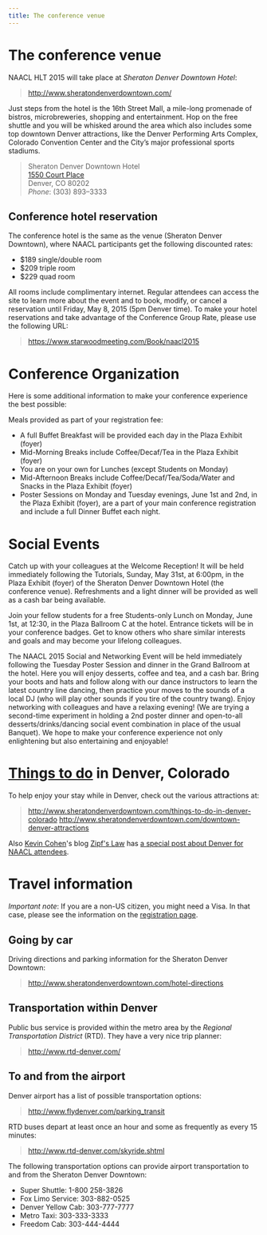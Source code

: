 ```yaml
---
title: The conference venue
---
```


<!-- Here will be some more information, such as time zones, visa information, emergency number, etc. -->

# The conference venue

NAACL HLT 2015 will take place at *Sheraton Denver Downtown Hotel*:

> <http://www.sheratondenverdowntown.com/>

Just steps from the hotel is the 16th Street Mall, a mile-long promenade of bistros, microbreweries, shopping and entertainment. Hop on the free shuttle and you will be whisked around the area which also includes some top downtown Denver attractions, like the Denver Performing Arts Complex, Colorado Convention Center and the City’s major professional sports stadiums.

> Sheraton Denver Downtown Hotel <br>
> [1550 Court Place](https://goo.gl/maps/plLYg) <br>
> Denver, CO 80202 <br>
> *Phone*: (303) 893–3333

## Conference hotel reservation

The conference hotel is the same as the venue (Sheraton Denver Downtown), where NAACL participants get the following discounted rates:

- $189 single/double room
- $209 triple room
- $229 quad room

All rooms include complimentary internet. Regular attendees can access the site to learn more about the event and to book, modify, or cancel a reservation until Friday, May 8, 2015 (5pm Denver time). To make your hotel reservations and take advantage of the Conference Group Rate, please use the following URL:

> <https://www.starwoodmeeting.com/Book/naacl2015>

# Conference Organization

Here is some additional information to make your conference experience the best possible:

Meals provided as part of your registration fee:

* A full Buffet Breakfast will be provided each day in the Plaza Exhibit (foyer)
* Mid-Morning Breaks include Coffee/Decaf/Tea in the Plaza Exhibit (foyer)
* You are on your own for Lunches (except Students on Monday)
* Mid-Afternoon Breaks include Coffee/Decaf/Tea/Soda/Water and Snacks in the Plaza Exhibit (foyer)
* Poster Sessions on Monday and Tuesday evenings, June 1st and 2nd,
  in the Plaza Exhibit (foyer), are a part of your main conference
  registration and include a full Dinner Buffet each night.

# Social Events

Catch up with your colleagues at the Welcome Reception! It will be
held immediately following the Tutorials, Sunday, May 31st, at
6:00pm, in the Plaza Exhibit (foyer) of the Sheraton Denver Downtown
Hotel (the conference venue).  Refreshments and a light dinner will
be provided as well as a cash bar being available.

Join your fellow students for a free Students-only Lunch on Monday,
June 1st, at 12:30, in the Plaza Ballroom C at the hotel.  Entrance
tickets will be in your conference badges.  Get to know others who
share similar interests and goals and may become your lifelong
colleagues.

The NAACL 2015 Social and Networking Event will be held immediately
following the Tuesday Poster Session and dinner in the Grand Ballroom
at the hotel. Here you will enjoy desserts, coffee and tea, and a
cash bar. Bring your boots and hats and follow along with our dance
instructors to learn the latest country line dancing, then practice
your moves to the sounds of a local DJ (who will play other sounds
if you tire of the country twang).  Enjoy networking with colleagues
and have a relaxing evening!  (We are trying a second-time experiment
in holding a 2nd poster dinner and open-to-all desserts/drinks/dancing
social event combination in place of the usual Banquet).  We hope
to make your conference experience not only enlightening but also
entertaining and enjoyable!

# [Things to do](http://www.imdb.com/title/tt0114660/) in Denver, Colorado

To help enjoy your stay while in Denver, check out the various attractions at:

> <http://www.sheratondenverdowntown.com/things-to-do-in-denver-colorado>
> <http://www.sheratondenverdowntown.com/downtown-denver-attractions>

Also [Kevin Cohen](http://compbio.ucdenver.edu/Hunter_lab/Cohen/index.shtml)'s blog [Zipf's Law](http://bretonnel.com/) has [a special post about Denver for NAACL attendees](http://bretonnel.com/2015/04/29/visiting-denver-for-naacl2015/).

# Travel information

*Important note*: If you are a non-US citizen, you might need a Visa.
In that case, please see the information on the [registration page](registration.html).

## Going by car

Driving directions and parking information for the Sheraton Denver Downtown:

> <http://www.sheratondenverdowntown.com/hotel-directions>

## Transportation within Denver

Public bus service is provided within the metro area by the *Regional Transportation District* (RTD).
They have a very nice trip planner:

> <http://www.rtd-denver.com/>

## To and from the airport 

Denver airport has a list of possible transportation options:

> <http://www.flydenver.com/parking_transit>

RTD buses depart at least once an hour and some as frequently as every 15 minutes:

> <http://www.rtd-denver.com/skyride.shtml>

The following transportation options can provide airport transportation to and from the Sheraton Denver Downtown: 

- Super Shuttle: 1-800 258-3826 
- Fox Limo Service: 303-882-0525 
- Denver Yellow Cab: 303-777-7777 
- Metro Taxi: 303-333-3333 
- Freedom Cab: 303-444-4444 
